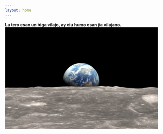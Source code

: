 ```yaml
---
layout: home
---
```


**La tero esan un biga vilajo, ay ciu humo esan jia vilajano.**
![Source: NASA](Earth_Moon_resize_md.jpg)


